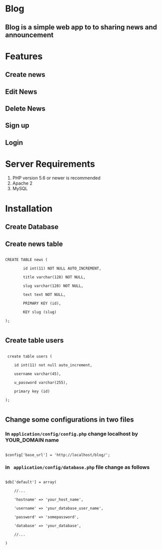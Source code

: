 
# Blog

## Blog is a simple web app to to sharing news and announcement

# Features

## Create news
## Edit News 
## Delete News
## Sign up
## Login

# Server Requirements

<ol>
<li>PHP version 5.6 or newer is recommended</li>
<li>Apache 2</li>
<li>MySQL</li>
</ol>

# Installation


## Create Database
## Create news table

<code>
CREATE TABLE news (<br>
        id int(11) NOT NULL AUTO_INCREMENT, <br>
        title varchar(128) NOT NULL,<br>
        slug varchar(128) NOT NULL,<br>
        text text NOT NULL,<br>
        PRIMARY KEY (id),<br>
        KEY slug (slug)<br>
);
 </code>

## Create table users

 <code>
 create table users (<br>
    id int(11) not null auto_increment,<br>
    username varchar(45),<br>
    u_password varchar(255),<br>
    primary key (id)<br>
);
 </code>

 ## Change some configurations in two files
### In <code>application/config/config.php</code> change localhost by YOUR_DOMAIN name<br>
<code>
$config['base_url'] = 'http://localhost/blog/';
</code>

### in <code> application/config/database.php</code> file change as follows
<code>
$db['default'] = array(<br>
	//... <br>
	'hostname' => 'your_host_name',<br>
	'username' => 'your_database_user_name',<br>
	'password' => 'somepassword',<br>
	'database' => 'your_database',<br>
    //...<br>
)
</code>
